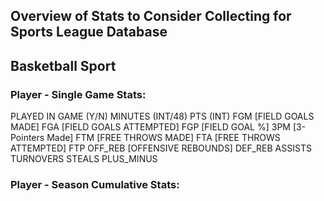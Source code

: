 ## Overview of Stats to Consider Collecting for Sports League Database
## Basketball Sport

### Player - Single Game Stats:
PLAYED IN GAME (Y/N)
MINUTES (INT/48)
PTS (INT)
FGM [FIELD GOALS MADE] 
FGA [FIELD GOALS ATTEMPTED]
FGP [FIELD GOAL %]
3PM [3-Pointers Made]
FTM [FREE THROWS MADE]
FTA [FREE THROWS ATTEMPTED]
FTP
OFF_REB [OFFENSIVE REBOUNDS]
DEF_REB 
ASSISTS
TURNOVERS
STEALS
PLUS_MINUS 

### Player - Season Cumulative Stats:
